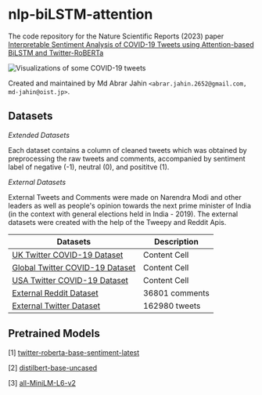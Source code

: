 # nlp-biLSTM-attention

The code repository for the Nature Scientific Reports (2023) paper 
[Interpretable Sentiment Analysis of COVID-19 Tweets using Attention-based BiLSTM and Twitter-RoBERTa](https://arxiv.org/abs/2210.07182)



![Visualizations of some COVID-19 tweets](https://github.com/pdebench/PDEBench/blob/main/pdebench_examples.PNG)


Created and maintained by Md Abrar Jahin `<abrar.jahin.2652@gmail.com, md-jahin@oist.jp>`.

## Datasets

*Extended Datasets*

Each dataset contains a column of cleaned tweets which was obtained by preprocessing the raw tweets and comments, accompanied by sentiment label of negative (-1), neutral (0), and posititve (1). 

*External Datasets*

External Tweets and Comments were made on Narendra Modi and other leaders as well as people's opinion towards the next prime minister of India (in the context with general elections held in India - 2019). The external datasets were created with the help of the Tweepy and Reddit Apis. 

| Datasets  | Description |
| ------------- | ------------- |
| [UK Twitter COVID-19 Dataset]() | Content Cell  |
| [Global Twitter COVID-19 Dataset]() | Content Cell  |
| [USA Twitter COVID-19 Dataset]() | Content Cell  |
| [External Reddit Dataset]() | 36801 comments |
| [External Twitter Dataset]() | 162980 tweets |


## Pretrained Models

[1] [twitter-roberta-base-sentiment-latest](https://huggingface.co/cardiffnlp/twitter-roberta-base-sentiment-latest)

[2] [distilbert-base-uncased](https://huggingface.co/distilbert-base-uncased)

[3] [all-MiniLM-L6-v2](https://huggingface.co/sentence-transformers/all-MiniLM-L6-v2)








